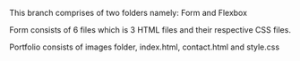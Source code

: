 This branch comprises of two folders namely: Form and Flexbox

Form consists of 6 files which is 3 HTML files and their respective CSS files.

Portfolio consists of images folder, index.html, contact.html and style.css
